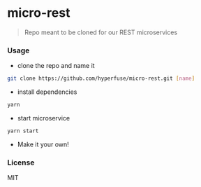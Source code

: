 # micro-rest
> Repo meant to be cloned for our REST microservices

### Usage
+ clone the repo and name it
```bash
git clone https://github.com/hyperfuse/micro-rest.git [name]
```

+ install dependencies
```bash
yarn
```

+ start microservice
```bash
yarn start
```


+ Make it your own!


### License
MIT
